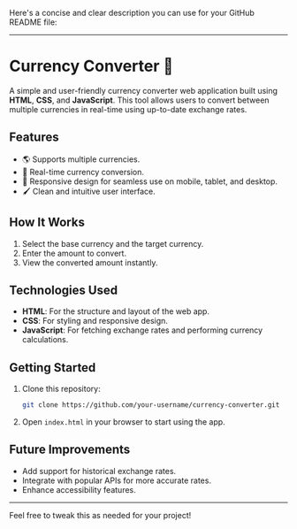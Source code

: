 
Here's a concise and clear description you can use for your GitHub README file:

---

# Currency Converter 💱

A simple and user-friendly currency converter web application built using **HTML**, **CSS**, and **JavaScript**. This tool allows users to convert between multiple currencies in real-time using up-to-date exchange rates.

## Features
- 🌎 Supports multiple currencies.
- 🔄 Real-time currency conversion.
- 📱 Responsive design for seamless use on mobile, tablet, and desktop.
- 🖌️ Clean and intuitive user interface.

## How It Works
1. Select the base currency and the target currency.
2. Enter the amount to convert.
3. View the converted amount instantly.

## Technologies Used
- **HTML**: For the structure and layout of the web app.
- **CSS**: For styling and responsive design.
- **JavaScript**: For fetching exchange rates and performing currency calculations.

## Getting Started
1. Clone this repository:
   ```bash
   git clone https://github.com/your-username/currency-converter.git
   ```
2. Open `index.html` in your browser to start using the app.

## Future Improvements
- Add support for historical exchange rates.
- Integrate with popular APIs for more accurate rates.
- Enhance accessibility features.

---

Feel free to tweak this as needed for your project!
